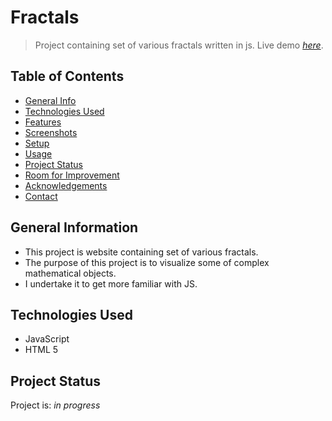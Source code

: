 # Fractals
> Project containing set of various fractals written in js.
> Live demo [_here_](https://szczypir.github.io/Fractals/). <!-- If you have the project hosted somewhere, include the link here. -->

## Table of Contents
* [General Info](#general-information)
* [Technologies Used](#technologies-used)
* [Features](#features)
* [Screenshots](#screenshots)
* [Setup](#setup)
* [Usage](#usage)
* [Project Status](#project-status)
* [Room for Improvement](#room-for-improvement)
* [Acknowledgements](#acknowledgements)
* [Contact](#contact)
<!-- * [License](#license) -->


## General Information
- This project is website containing set of various fractals.
- The purpose of this project is to visualize some of complex mathematical objects.
- I undertake it to get more familiar with JS.


## Technologies Used
- JavaScript
- HTML 5

<!-- ## Features
List the ready features here:
- 


## Screenshots
![Example screenshot](./img/screenshot.png)
<!-- If you have screenshots you'd like to share, include them here. -->

## Project Status
Project is: _in progress_

